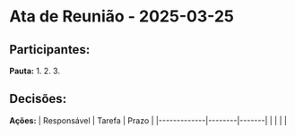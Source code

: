 # Ata de Reunião - 2025-03-25

**Participantes:**
- 

**Pauta:**
1. 
2. 
3. 

**Decisões:**
- 

**Ações:**
| Responsável | Tarefa | Prazo |
|-------------|--------|-------|
|             |        |       |
